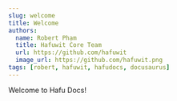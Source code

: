 ```yaml
---
slug: welcome
title: Welcome
authors:
  name: Robert Phạm
  title: Hafuwit Core Team
  url: https://github.com/hafuwit
  image_url: https://github.com/hafuwit.png
tags: [robert, hafuwit, hafudocs, docusaurus]
---
```


Welcome to Hafu Docs!